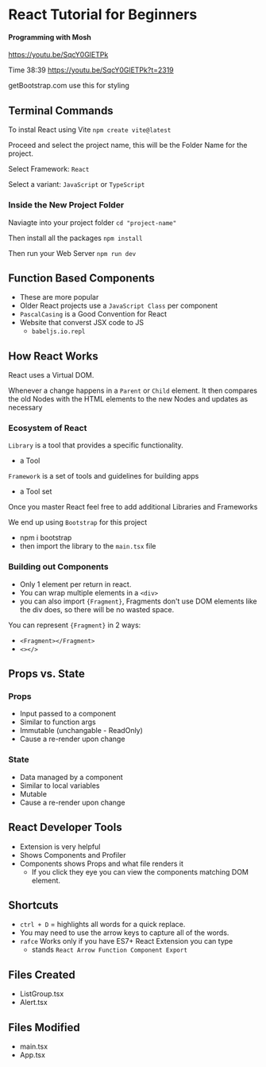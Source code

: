 # React Tutorial for Beginners
#### Programming with Mosh

https://youtu.be/SqcY0GlETPk

Time 38:39
https://youtu.be/SqcY0GlETPk?t=2319

getBootstrap.com
use this for styling

## Terminal Commands
To instal React using Vite
`npm create vite@latest`

Proceed and select the project name, this will be the Folder Name for the project.

Select Framework: `React`

Select a variant: `JavaScript` or `TypeScript`

### Inside the New Project Folder
Naviagte into your project folder `cd "project-name"`

Then install all the packages `npm install`

Then run your Web Server `npm run dev`


## Function Based Components

- These are more popular
- Older React projects use a `JavaScript Class` per component
- `PascalCasing` is a Good Convention for React
- Website that converst JSX code to JS
    - `babeljs.io.repl`

## How React Works
React uses a Virtual DOM.

Whenever a change happens in a `Parent` or `Child` element.  It then compares the old Nodes with the HTML elements to the new Nodes and updates as necessary

### Ecosystem of React

`Library` is a tool that provides a specific functionality.
- a Tool

`Framework` is a set of tools and guidelines for building apps
- a Tool set

Once you master React feel free to add additional Libraries and Frameworks

We end up using `Bootstrap` for this project
- npm i bootstrap
- then import the library to the `main.tsx` file

### Building out Components
- Only 1 element per return in react.
- You can wrap multiple elements in a `<div>`
- you can also import `{Fragment}`,
Fragments don't use DOM elements like the div does, so there will be no wasted space.

You can represent `{Fragment}` in 2 ways:
- `<Fragment></Fragment>`
- `<></>`

## Props vs. State
### Props
- Input passed to a component
- Similar to function args
- Immutable (unchangable - ReadOnly)
- Cause a re-render upon change

### State
- Data managed by a component
- Similar to local variables
- Mutable
- Cause a re-render upon change


## React Developer Tools
- Extension is very helpful
- Shows Components and Profiler
- Components shows Props and what file renders it
    - If you click they eye you can view the components matching DOM element.

## Shortcuts
- `ctrl + D` = highlights all words for a quick replace.
- You may need to use the arrow keys to capture all of the words.
- `rafce` Works only if you have ES7+ React Extension you can type
    - stands `React Arrow Function Component Export`

## Files Created
- ListGroup.tsx
- Alert.tsx
## Files Modified
- main.tsx
- App.tsx